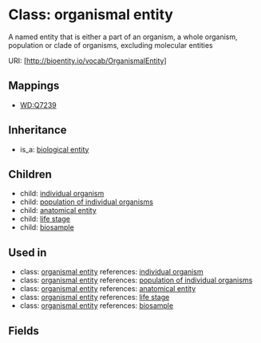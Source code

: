 # Class: organismal entity


A named entity that is either a part of an organism, a whole organism, population or clade of organisms, excluding molecular entities

URI: [http://bioentity.io/vocab/OrganismalEntity]
## Mappings

 * [WD:Q7239](http://purl.obolibrary.org/obo/WD_Q7239)
## Inheritance

 *  is_a: [biological entity](BiologicalEntity.md)
## Children

 *  child: [individual organism](IndividualOrganism.md)
 *  child: [population of individual organisms](PopulationOfIndividualOrganisms.md)
 *  child: [anatomical entity](AnatomicalEntity.md)
 *  child: [life stage](LifeStage.md)
 *  child: [biosample](Biosample.md)
## Used in

 *  class: [organismal entity](OrganismalEntity.md) references: [individual organism](IndividualOrganism.md)
 *  class: [organismal entity](OrganismalEntity.md) references: [population of individual organisms](PopulationOfIndividualOrganisms.md)
 *  class: [organismal entity](OrganismalEntity.md) references: [anatomical entity](AnatomicalEntity.md)
 *  class: [organismal entity](OrganismalEntity.md) references: [life stage](LifeStage.md)
 *  class: [organismal entity](OrganismalEntity.md) references: [biosample](Biosample.md)
## Fields

